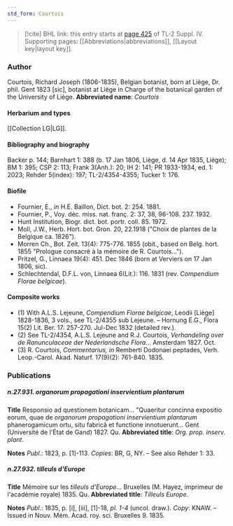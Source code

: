 ```yaml
---
std_form: Courtois
---
```


> [!cite] BHL link: this entry starts at [page 425](https://www.biodiversitylibrary.org/page/33266102) of TL-2 Suppl. IV.
> Supporting pages: [[Abbreviations|abbreviations]], [[Layout key|layout key]].

### Author

Courtois, Richard Joseph (1806-1835), Belgian botanist, born at Liège, Dr. phil. Gent 1823 \[sic\], botanist at Liège in Charge of the botanical garden of the University of Liège. 
**Abbreviated name**: *Courtois*

#### Herbarium and types

[[Collection LG|LG]].

#### Bibliography and biography

Backer p. 144; Barnhart 1: 388 (b. 17 Jan 1806, Liège, d. 14 Apr 1835, Liège); BM 1: 395; CSP 2: 113; Frank 3(Anh.): 20; IH 2: 141; PR 1933-1934, ed. 1: 2023; Rehder 5(index): 197; TL-2/4354-4355; Tucker 1: 176.

#### Biofile

- Fournier, E., *in* H.E. Baillon, Dict. bot. 2: 254. 1881.
- Fournier, P., Voy. déc. miss. nat. franç. 2: 37, 38, 96-108. 237. 1932.
- Hunt Institution, Biogr. dict. bot. portr. coll. 85. 1972.
- Moll, J.W., Herb. Hort. bot. Gron. 20, 22.1918 ("Choix de plantes de la Belgique ca. 1826").
- Morren Ch., Bot. Zeit. 13(4): 775-776. 1855 (obit., based on Belg. hort. 1855 "Prologue consacré à la mémoire de R. Courtois...").
- Pritzel, G., Linnaea 19(4): 451. Dec 1846 (born at Verviers on 17 Jan 1806, sic).
- Schlechtendal, D.F.L. von, Linnaea 6(Lit.): 116. 1831 (rev. *Compendium Florae belgicae*).

#### Composite works

- (1) With A.L.S. Lejeune, *Compendium Florae belgicae*, Leodii \[Liège\] 1828-1836, 3 vols., see TL-2/4355 sub Lejeune. – Hornung E.G., Flora 15(2) Lit. Ber. 17: 257-270. Jul-Dec 1832 (detailed rev.).
- (2) See TL-2/4354, A.L.S. Lejeune and R.J. Courtois, *Verhandeling over de Ranunculaceae* *der Nederlandsche Flora*... Amsterdam 1827. Oct.
- (3) R. Courtois, *Commentarius, in* Remberti Dodonaei peptades, Verh. Leop.-Carol. Akad. Naturf. 17(9)(2): 761-840. 1835.

### Publications

##### n.27.931. organorum propagationi inservientium plantarum

**Title**
Responsio ad questionem botanicam... "Quaeritur concinna expositio eorum, quae de *organorum propagationi inservientium plantarum* phanerogamicum ortu, situ fabricâ et functione innotuerunt... Gent (Université de l'État de Gand) 1827. Qu.
**Abbreviated title**: *Org. prop. inserv.* *plant.*

**Notes**
*Publ*.: 1823, p. \[1\]-113. *Copies*: BR, G, NY. – See also Rehder 1: 33.

##### n.27.932. tilleuls d'Europe

**Title**
Mémoire sur les *tilleuls d'Europe*... Bruxelles (M. Hayez, imprimeur de l'académie royale) 1835. Qu.
**Abbreviated title**: *Tilleuls Europe*.

**Notes**
*Publ*.: 1835, p. \[i\], \[iii\], \[1\]-18, *pl. 1-4* (uncol. draw.). *Copy*: KNAW. – Issued in Nouv. Mém. Acad. roy. sci. Bruxelles 9. 1835.

